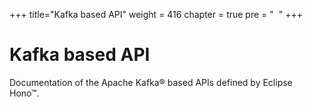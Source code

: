 +++
title="Kafka based API"
weight = 416
chapter = true
pre = "&nbsp;<span class='iconify' data-icon='logos-kafka-icon' data-inline='false'></span>&nbsp;"
+++

# Kafka based API

Documentation of the Apache Kafka&reg; based APIs defined by Eclipse Hono&trade;.

